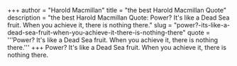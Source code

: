 +++
author = "Harold Macmillan"
title = "the best Harold Macmillan Quote"
description = "the best Harold Macmillan Quote: Power? It's like a Dead Sea fruit. When you achieve it, there is nothing there."
slug = "power?-its-like-a-dead-sea-fruit-when-you-achieve-it-there-is-nothing-there"
quote = '''Power? It's like a Dead Sea fruit. When you achieve it, there is nothing there.'''
+++
Power? It's like a Dead Sea fruit. When you achieve it, there is nothing there.
